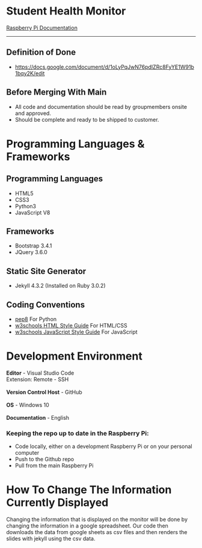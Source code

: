 # Student Health Monitor

[Raspberry Pi Documentation](https://github.com/NTIG-Uppsala/elevhalsa-skylt/blob/master/documentation.md)

***

## Definition of Done
+ https://docs.google.com/document/d/1oLyPqJwN76pdIZRc8FyYE1W91b1bqy2K/edit

## Before Merging With Main
+ All code and documentation should be read by groupmembers onsite and approved.
+ Should be complete and ready to be shipped to customer.

# Programming Languages & Frameworks
## Programming Languages
+ HTML5
+ CSS3
+ Python3
+ JavaScript V8

## Frameworks
+ Bootstrap 3.4.1
+ JQuery 3.6.0

## Static Site Generator
+ Jekyll 4.3.2 (Installed on Ruby 3.0.2)

## Coding Conventions
+ [pep8](https://peps.python.org/pep-0008/) For Python 
+ [w3schools HTML Style Guide](https://www.w3schools.com/html/html5_syntax.asp) For HTML/CSS
+ [w3schools JavaScript Style Guide](https://www.w3schools.com/js/js_conventions.asp) For JavaScript

# Development Environment
**Editor** - Visual Studio Code <br>
Extension: Remote - SSH <br><br>
**Version Control Host** - GitHub <br><br>
**OS** - Windows 10 <br><br>
**Documentation** - English <br>

### Keeping the repo up to date in the Raspberry Pi: 
+ Code locally, either on a development Raspberry Pi or on your personal computer
+ Push to the Github repo
+ Pull from the main Raspberry Pi

# How To Change The Information Currently Displayed

Changing the information that is displayed on the monitor will be done by changing the information in a google spreadsheet. Our code then downloads the data from google sheets as csv files and then renders the slides with jekyll using the csv data.
